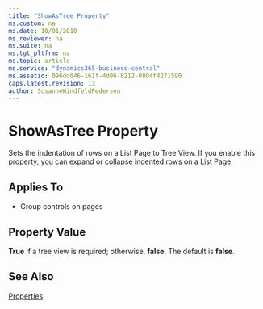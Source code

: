 ```yaml
---
title: "ShowAsTree Property"
ms.custom: na
ms.date: 10/01/2018
ms.reviewer: na
ms.suite: na
ms.tgt_pltfrm: na
ms.topic: article
ms.service: "dynamics365-business-central"
ms.assetid: 096dd046-161f-4d06-8212-0804f4271590
caps.latest.revision: 13
author: SusanneWindfeldPedersen
---
```


 

# ShowAsTree Property
Sets the indentation of rows on a List Page to Tree View. If you enable this property, you can expand or collapse indented rows on a List Page.  
  
## Applies To  
  
-   Group controls on pages  
  
## Property Value  
 **True** if a tree view is required; otherwise, **false**. The default is **false**.  
  
## See Also  
 [Properties](devenv-properties.md)